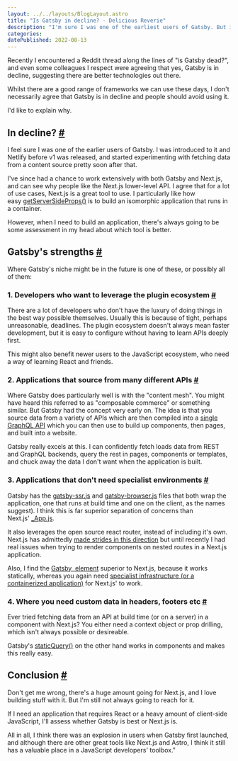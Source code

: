 ```yaml
---
layout: ../../layouts/BlogLayout.astro
title: "Is Gatsby in decline? - Delicious Reverie"
description: "I'm sure I was one of the earliest users of Gatsby. But is it in decline? The title is a bit click-baity because I don't really feel that it is. Rather, I think it's well on it's way to finding it's niche."
categories:
datePublished: 2022-08-13
---
```

Recently I encountered a Reddit thread along the lines of "is Gatsby dead?", and even some colleagues I respect were agreeing that yes, Gatsby is in decline, suggesting there are better technologies out there.

Whilst there are a good range of frameworks we can use these days, I don't necessarily agree that Gatsby is in decline and people should avoid using it.

I'd like to explain why.

## In decline? [#](https://deliciousreverie.co.uk/posts/is-gatsby-decline/#in-decline)

I feel sure I was one of the earlier users of Gatsby. I was introduced to it and Netlify before v1 was released, and started experimenting with fetching data from a content source pretty soon after that.

I've since had a chance to work extensively with both Gatsby and Next.js, and can see why people like the Next.js lower-level API. I agree that for a lot of use cases, Next.js is a great tool to use. I particularly like how easy [getServerSideProps()](https://nextjs.org/docs/basic-features/data-fetching/get-server-side-props) is to build an isomorphic application that runs in a container.

However, when I need to build an application, there's always going to be some assessment in my head about which tool is better.

## Gatsby's strengths [#](https://deliciousreverie.co.uk/posts/is-gatsby-decline/#gatsby's-strengths)

Where Gatsby's niche might be in the future is one of these, or possibly all of them:

### 1\. Developers who want to leverage the plugin ecosystem [#](https://deliciousreverie.co.uk/posts/is-gatsby-decline/#1.-developers-who-want-to-leverage-the-plugin-ecosystem)

There are a lot of developers who don't have the luxury of doing things in the best way possible themselves. Usually this is because of tight, perhaps unreasonable, deadlines. The plugin ecosystem doesn't always mean faster development, but it is easy to configure without having to learn APIs deeply first.

This might also benefit newer users to the JavaScript ecosystem, who need a way of learning React and friends.

### 2\. Applications that source from many different APIs [#](https://deliciousreverie.co.uk/posts/is-gatsby-decline/#2.-applications-that-source-from-many-different-apis)

Where Gatsby does particularly well is with the "content mesh". You might have heard this referred to as "composable commerce" or something similar. But Gatsby had the concept very early on. The idea is that you source data from a variety of APIs which are then compiled into a [single GraphQL API](https://www.gatsbyjs.com/docs/tutorial/part-4/) which you can then use to build up components, then pages, and built into a website.

Gatsby really excels at this. I can confidently fetch loads data from REST and GraphQL backends, query the rest in pages, components or templates, and chuck away the data I don't want when the application is built.

### 3\. Applications that don't need specialist environments [#](https://deliciousreverie.co.uk/posts/is-gatsby-decline/#3.-applications-that-don't-need-specialist-environments)

Gatsby has the [gatsby-ssr.js](https://www.gatsbyjs.com/docs/reference/config-files/gatsby-ssr/) and [gatsby-browser.js](https://www.gatsbyjs.com/docs/reference/config-files/gatsby-browser/) files that both wrap the application, one that runs at build time and one on the client, as the names suggest). I think this is far superior separation of concerns than Next.js' [\_App.js](https://nextjs.org/docs/advanced-features/custom-app).

It also leverages the open source react router, instead of including it's own. Next.js has admittedly [made strides in this direction](https://nextjs.org/blog/layouts-rfc) but until recently I had real issues when trying to render components on nested routes in a Next.js application.

Also, I find the [Gatsby <Image /> element](https://www.gatsbyjs.com/plugins/gatsby-image/) superior to Next.js, because it works statically, whereas you again need [specialist infrastructure (or a containerized application)](https://nextjs.org/docs/advanced-features/static-html-export#unsupported-features) for Next.js' to work.

### 4\. Where you need custom data in headers, footers etc [#](https://deliciousreverie.co.uk/posts/is-gatsby-decline/#4.-where-you-need-custom-data-in-headers-footers-etc)

Ever tried fetching data from an API at build time (or on a server) in a component with Next.js? You either need a context object or prop drilling, which isn't always possible or desireable.

Gatsby's [staticQuery()](https://www.gatsbyjs.com/docs/how-to/querying-data/static-query/) on the other hand works in components and makes this really easy.

## Conclusion [#](https://deliciousreverie.co.uk/posts/is-gatsby-decline/#conclusion)

Don't get me wrong, there's a huge amount going for Next.js, and I love building stuff with it. But I'm still not always going to reach for it.

If I need an application that requires React or a heavy amount of client-side JavaScript, I'll assess whether Gatsby is best or Next.js is.

All in all, I think there was an explosion in users when Gatsby first launched, and although there are other great tools like Next.js and Astro, I think it still has a valuable place in a JavaScript developers' toolbox."